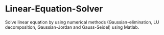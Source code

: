 # Linear-Equation-Solver
Solve linear equation by using numerical methods (Gaussian-elimination, LU decomposition, Gaussian-Jordan and Gauss-Seidel)
using Matlab.
